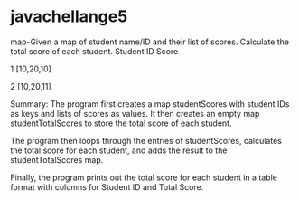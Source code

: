# javachellange5

map-Given a map of student name/ID and their list of scores. Calculate the total score of each student.
Student ID
Score

1
[10,20,10]

2
[10,20,11]



Summary:
The program first creates a map studentScores with student IDs as keys and lists of scores as values. It then creates an empty map studentTotalScores to store the total score of each student.

The program then loops through the entries of studentScores, calculates the total score for each student, and adds the result to the studentTotalScores map.

Finally, the program prints out the total score for each student in a table format with columns for Student ID and Total Score.

